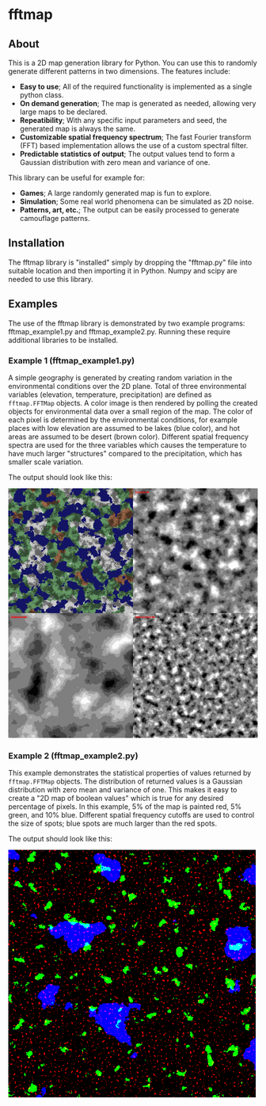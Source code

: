 # fftmap
## About
This is a 2D map generation library for Python. You can use this to randomly generate different patterns in two dimensions. The features include:
- **Easy to use**; All of the required functionality is implemented as a single python class.
- **On demand generation**; The map is generated as needed, allowing very large maps to be declared.
- **Repeatibility**; With any specific input parameters and seed, the generated map is always the same.
- **Customizable spatial frequency spectrum**; The fast Fourier transform (FFT) based implementation allows the use of a custom spectral filter.
- **Predictable statistics of output**; The output values tend to form a Gaussian distribution with zero mean and variance of one.

This library can be useful for example for:
- **Games**; A large randomly generated map is fun to explore.
- **Simulation**; Some real world phenomena can be simulated as 2D noise.
- **Patterns, art, etc.**; The output can be easily processed to generate camouflage patterns.

## Installation
The fftmap library is "installed" simply by dropping the "fftmap.py" file into suitable location and then importing it in Python. Numpy and scipy are needed to use this library.
 
## Examples
The use of the fftmap library is demonstrated by two example programs: fftmap_example1.py and fftmap_example2.py. Running these require additional libraries to be installed.
### Example 1 (fftmap_example1.py)
A simple geography is generated by creating random variation in the environmental conditions over the 2D plane. Total of three environmental variables (elevation, temperature, precipitation) are defined as ```fftmap.FFTMap``` objects. A color image is then rendered by polling the created objects for environmental data over a small region of the map. The color of each pixel is determined by the environmental conditions, for example places with low elevation are assumed to be lakes (blue color), and hot areas are assumed to be desert (brown color). Different spatial frequency spectra are used for the three variables which causes the temperature to have much larger "structures" compared to the precipitation, which has smaller scale variation.

The output should look like this:

![Alt text](fftmap_example1_out.png?raw=true "title text")


### Example 2 (fftmap_example2.py)
This example demonstrates the statistical properties of values returned by ```fftmap.FFTMap``` objects. The distribution of returned values is a Gaussian distribution with zero mean and variance of one. This makes it easy to create a "2D map of boolean values" which is true for any desired percentage of pixels. In this example, 5% of the map is painted red, 5% green, and 10% blue. Different spatial frequency cutoffs are used to control the size of spots; blue spots are much larger than the red spots.

The output should look like this:

![Alt text](fftmap_example2_out.png?raw=true "title text")
